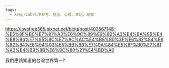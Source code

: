 ```yaml
---
tags:
  - Keep/Label/R參考、想法、心得、筆記、紀錄
---
```


https://lovefree365.pixnet.net/blog/post/403567148-%E5%8F%B0%E7%81%A3%E6%9C%89%E9%82%A3%E4%BA%9B%E4%B8%96%E7%95%8C%E7%AC%AC%E4%B8%80%3F%E6%82%84%E6%82%84%E8%94%93%E5%BB%B6%E7%9A%84%E5%8F%B0%E7%81%A3%E4%B9%8B%E6%9C%80%21%E4%BD%A0

我們應該知道的台灣世界第一?